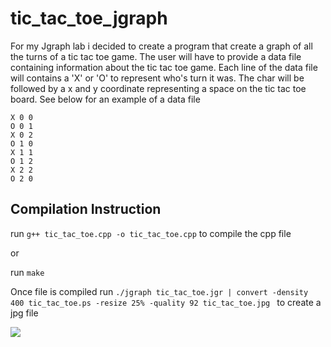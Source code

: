 # tic_tac_toe_jgraph

For my Jgraph lab i decided to create a program that create a graph of all the turns of a tic tac toe game. The user will have to provide a data file containing information about the tic tac toe game. Each line of the data file will contains a 'X' or 'O' to represent who's turn it was. The char will be followed by a x and y coordinate representing a space on the tic tac toe board. See below for an example of a data file

```Example:
X 0 0
O 0 1
X 0 2
O 1 0
X 1 1
O 1 2
X 2 2
O 2 0
```

## Compilation Instruction

run `g++ tic_tac_toe.cpp -o tic_tac_toe.cpp` to compile the cpp file

or

run `make`

Once file is compiled run `./jgraph tic_tac_toe.jgr | convert -density 400 tic_tac_toe.ps -resize 25% -quality 92 tic_tac_toe.jpg ` to create a jpg file

![](https://drive.google.com/file/d/1udPP1cJzQOc8VYvI-dYC5fX6c4scDp4-/view?usp=sharing)
